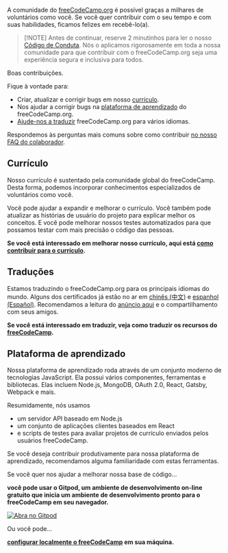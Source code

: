 A comunidade do  [freeCodeCamp.org](https://freecodecamp.org) é possível graças a milhares de voluntários como você. Se você quer contribuir com o seu tempo e com suas habilidades, ficamos felizes em recebê-lo(a).

> [!NOTE] Antes de continuar, reserve 2 minutinhos para ler o nosso [Código de Conduta](https://www.freecodecamp.org/code-of-conduct). Nós o aplicamos rigorosamente em toda a nossa comunidade para que contribuir com o freeCodeCamp.org seja uma experiência segura e inclusiva para todos.

Boas contribuições.

Fique à vontade para:

- Criar, atualizar e corrigir bugs em nosso [currículo](#curr%c3%adculo).
- Nos ajudar a corrigir bugs na [plataforma de aprendizado](#lplataforma-de-aprendizado) do freeCodeCamp.org.
- [Ajude-nos a traduzir](#tradu%c3%a7%c3%b5es) freeCodeCamp.org para vários idiomas.

Respondemos às perguntas mais comuns sobre como contribuir [no nosso FAQ do colaborador](/FAQ.md).

## Currículo

Nosso currículo é sustentado pela comunidade global do freeCodeCamp. Desta forma, podemos incorporar conhecimentos especializados de voluntários como você.

Você pode ajudar a expandir e melhorar o currículo. Você também pode atualizar as histórias de usuário do projeto para explicar melhor os conceitos. E você pode melhorar nossos testes automatizados para que possamos testar com mais precisão o código das pessoas.

**Se você está interessado em melhorar nosso currículo, aqui está [como contribuir para o currículo](how-to-work-on-coding-challenges.md).**

## Traduções

Estamos traduzindo o freeCodeCamp.org para os principais idiomas do mundo. Alguns dos certificados já estão no ar em [chinês (中文)](https://chinese.freecodecamp.org/learn) e [espanhol (Español)](https://www.freecodecamp.org/espanol/learn/). Recomendamos a leitura do [anúncio aqui](https://www.freecodecamp.org/news/world-language-translation-effort) e o compartilhamento com seus amigos.

**Se você está interessado em traduzir, veja como traduzir os recursos do  [freeCodeCamp](how-to-translate-files.md).**

## Plataforma de aprendizado

Nossa plataforma de aprendizado roda através de um conjunto moderno de tecnologias JavaScript. Ela possui vários componentes, ferramentas e bibliotecas. Elas incluem Node.js, MongoDB, OAuth 2.0, React, Gatsby, Webpack e mais.

Resumidamente, nós usamos

- um servidor API baseado em Node.js
- um conjunto de aplicações clientes baseados em React
- e scripts de testes para avaliar projetos de currículo enviados pelos usuários freeCodeCamp.

Se você deseja contribuir produtivamente para nossa plataforma de aprendizado, recomendamos alguma familiaridade com estas ferramentas.

Se você quer nos ajudar a melhorar nossa base de código...

**você pode usar o Gitpod, um ambiente de desenvolvimento on-line gratuito que inicia um ambiente de desenvolvimento pronto para o freeCodeCamp em seu navegador.**

[![Abra no Gitpod](https://gitpod.io/button/open-in-gitpod.svg)](https://gitpod.io/#https://github.com/freeCodeCamp/freeCodeCamp)

Ou você pode...

**[configurar localmente o freeCodeCamp](how-to-setup-freecodecamp-locally.md) em sua máquina.**
